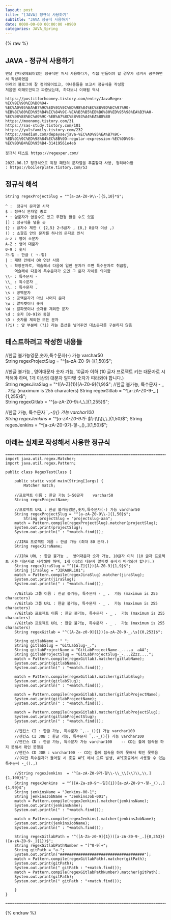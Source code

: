 ```yaml
---  
layout: post  
title: "[JAVA] 정규식 사용하기"  
subtitle: "JAVA 정규식 사용하기"  
date: 0000-00-00 00:00:00 +0900  
categories: JAVA_Spring  
---  
```

{% raw %}  
## JAVA - 정규식 사용하기  
	맨날 인터넷에되어있는 정규식만 퍼서 사용하다가, 직접 만들어야 할 경우가 생겨서 공부하면서 작성하였음  
	아래의 블로그에 잘 정리되어있고, 이내용들을 보고서 정규식을 작성함  
	처음엔 이해도안되고 짜증났는데, 하다보니 이해됨 역시  
  
	https://postitforhooney.tistory.com/entry/JavaRegex-%EC%9E%90%EB%B0%94-%EC%A0%95%EA%B7%9C%ED%91%9C%ED%98%84%EC%8B%9D%EC%97%90-%EB%8C%80%ED%95%B4%EC%84%9C-%EA%B3%B5%EB%B6%80%ED%95%98%EA%B3%A0-%EC%98%88%EC%A0%9C-%EB%A7%8C%EB%93%A4%EA%B8%B0  
	https://moonong.tistory.com/31  
	https://sas-study.tistory.com/101  
	https://yulsfamily.tistory.com/232  
	https://medium.com/depayse/java-%EC%A0%95%EA%B7%9C-%ED%91%9C%ED%98%84%EC%8B%9D-regular-expression-%EC%9D%98-%EC%9D%B4%ED%95%B4-31419561e4eb  
  
	정규식 테스트 https://regexper.com/  
  
	2022.06.17 정규식으로 특정 패턴의 문자열을 추출할때 사용, 정리해야함  
	: https://boilerplate.tistory.com/53  
  
## 정규식 해석  
	String regexProjectSlug = "^[a-zA-Z0-9\\-]{5,10}*$";  
  
	^ :  정규식 문자열 시작  
	$ : 정규식 문자열 종료  
	* : 앞문자가 없을수도 있고 무한정 많을 수도 있음  
	[] : 정규식을 넣을 곳  
	{} : 글자수 제한 ( {2,5} 2~5글자 , {8,} 8글자 이상 ,)  
	() : 소괄호 안의 문자를 하나의 문자로 인식  
	a-z : 영어 소문자  
	A-Z : 영어 대문자  
	0-9 : 숫자  
	가-힣 : 한글 ( ㄱ-힣)  
	| : 패턴 안에서 OR 연산 사용  
	\ : 확장문자로, 역슬래시 다음에 일반 문자가 오면 특수문자로 취급함,  
		역슬래쉬 다음에 특수문자가 오면 그 문자 자체를 의미함  
	\\- : 특수문자 -  
	\\_ : 특수문자 _  
	\\. : 특수문자 .  
	\s : 공백문자  
	\S : 공맥문자가 아닌 나머지 문자  
	\w : 알파벳이나 숫자  
	\W : 알파벳이나 숫자를 제외한 문자  
	\d : 숫자 [0-9]와 동일  
	\D : 숫자를 제외한 모든 문자  
	(?i) : 앞 부분에 (?i) 라는 옵션을 넣어주면 대소문자를 구분하지 않음  
  
## 테스트하려고 작성한 내용들  
  
//한글 불가능영문,숫자,특수문자(-) 가능 varchar50  
String regexProjectSlug = "^[a-zA-Z0-9\\-]{1,50}$";  
  
//한글 불가능 ,  영어대문자 숫자 가능, 10글자 이하 (10 글자 프로젝트 키는 대문자로 시작해야 하며, 1개 이상의 대문자 알파벳 숫자가 따라와야 합니다.)  
String regexJiraSlug = "^([A-Z]{1})[A-Z0-9]{1,9}$";  
//한글 불가능, 특수문자 - _ .  가능 (maximum is 255 characters)  
String regexGitlab = "^[a-zA-Z0-9-_.]{1,255}$";  
String regexGitlab = "^[a-zA-Z0-9\\-\\_\\.]{1,255}$";  
  
//한글 가능, 특수문자 `,.-_(){} 가능 varchar100  
String regexJenkins  = "^[a-zA-Z0-9가-힣\\-\\_\\(\\)\\,\\.]{1,50}$";  
String regexJenkins  = "^[a-zA-Z0-9가-힣-_(),.]{1,50}$";  
  
## 아래는 실제로 작성해서 사용한 정규식  
	=======================================================================================================================================  
	import java.util.regex.Matcher;  
	import java.util.regex.Pattern;  
  
	public class RegexTestClass {  
  
		public static void main(String[]args) {  
			Matcher match;  
  
		//프로젝트 이름 : 한글 가능 5-50글자	varchar50  
		String regexProjectName;  
  
		//프로젝트 URL : 한글 불가능영문,숫자,특수문자(-) 가능 varchar50  
		String regexProjectSlug = "^[a-zA-Z0-9\\-]{1,50}$";  
			String projectSlug = "projectslug-aaa";  
		match = Pattern.compile(regexProjectSlug).matcher(projectSlug);  
		System.out.print(projectSlug);  
		System.out.println(" : "+match.find());  
  
		//JIRA 프로젝트 이름 : 한글 가능 (최대 80 문자.)  
		String regexJiraName;  
  
		//JIRA URL : 한글 불가능 ,  영어대문자 숫자 가능, 10글자 이하 (10 글자 프로젝트 키는 대문자로 시작해야 하며, 1개 이상의 대문자 알파벳 숫자가 따라와야 합니다.)  
		String regexJiraSlug = "^([A-Z]{1})[A-Z0-9]{1,9}$";  
		String jiraSlug = "JIRAURL101";  
		match = Pattern.compile(regexJiraSlug).matcher(jiraSlug);  
		System.out.print(jiraSlug);  
		System.out.println(" : "+match.find());  
  
		//Gitlab 그룹 이름 : 한글 불가능, 특수문자 - _ .  가능 (maximum is 255 characters)  
		//Gitlab 그룹 URL : 한글 불가능, 특수문자 - _ .  가능 (maximum is 255 characters)  
		//Gitlab 프로젝트 이름 : 한글 불가능, 특수문자 - _ .  가능 (maximum is 255 characters)  
		//Gitlab 프로젝트 URL : 한글 불가능, 특수문자 - _ .  가능 (maximum is 255 characters)  
		String regexGitlab = "^([A-Za-z0-9]{1})[a-zA-Z0-9-_.\s]{0,253}$";  
  
		String gitlabName = " ";  
		String gitlabSlug = "GitLabSlug-_.";  
		String gitlabProjectName = "GitLabProjectName-_-...a  aAA";  
		String gitlabProjectSlug = "GitLabProjectSlug-_-...ZZzz....";  
		match = Pattern.compile(regexGitlab).matcher(gitlabName);  
		System.out.print(gitlabName);  
		System.out.println(" : "+match.find());  
  
		match = Pattern.compile(regexGitlab).matcher(gitlabSlug);  
		System.out.print(gitlabSlug);  
		System.out.println(" : "+match.find());  
  
		match = Pattern.compile(regexGitlab).matcher(gitlabProjectName);  
		System.out.print(gitlabProjectName);  
		System.out.println(" : "+match.find());  
  
		match = Pattern.compile(regexGitlab).matcher(gitlabProjectSlug);  
		System.out.print(gitlabProjectSlug);  
		System.out.println(" : "+match.find());  
  
		//젠킨스 CI : 한글 가능, 특수문자 `,.-_(){} 가능 varchar100  
		//젠킨스 CI JOB : 한글 가능, 특수문자 `,.-_(){} 가능 varchar100  
		//젠킨스 CD : 한글 가능, 특수문자 가능 varchar100	-- CD는 툴에 접속을 하지 못해서 확인 못햇음  
		//젠킨스 CD JOB : varchar100 -- CD는 툴에 접속을 하지 못해서 확인 못햇음  
		//(다만 특수문자가 들어갈 시 호출 API 에서 오류 발생, API호출에서 사용할 수 있는 특수문자 -_().,)  
  
		//String regexJenkins  = "^[a-zA-Z0-9가-힣\\-\\_\\(\\)\\,\\.]{1,100}$";  
		String regexJenkins  = "^([A-Za-z0-9ㄱ-힣]{1})[a-zA-Z0-9ㄱ-힣-_(),.]{1,99}$";  
		String jenkinsName = "Jenkins-00-1";  
		String jenkinsJobName = "JenkinsJob-001";  
		match = Pattern.compile(regexJenkins).matcher(jenkinsName);  
		System.out.print(jenkinsName);  
		System.out.println(" : "+match.find());  
  
		match = Pattern.compile(regexJenkins).matcher(jenkinsJobName);  
		System.out.print(jenkinsJobName);  
		System.out.println(" : "+match.find());  
  
		String regexGitlabPath = "^([A-Za-z0-9]{1})([a-zA-Z0-9-_.]{0,253})([a-zA-Z0-9-_]{1})$";  
		String regexGitlabPathNumber = "[^0-9]+";  
		String gitPath = "a-";  
		System.out.println("#####################################");  
		match = Pattern.compile(regexGitlabPath).matcher(gitPath);  
		System.out.print(gitPath);  
		System.out.println(" gitPath : "+match.find());  
		match = Pattern.compile(regexGitlabPathNumber).matcher(gitPath);  
		System.out.print(gitPath);  
		System.out.println(" gitPath : "+match.find());  
  
		}  
	}  
  
	=======================================================================================================================================  
{% endraw %}